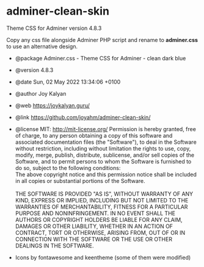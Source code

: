 # adminer-clean-skin

Theme CSS for Adminer version    4.8.3

Copy any css file alongside Adminer PHP script and rename to <b>adminer.css</b> to use an alternative design.

* @package    Adminer.css - Theme CSS for Adminer - clean dark blue
* @version    4.8.3
* @date       Sun, 02 May 2022 13:34:06 +0100
* @author     Joy Kalyan
* @web        https://joykalyan.guru/
* @link       https://github.com/joyahm/adminer-clean-skin/
* @license    MIT: http://mit-license.org/
Permission is hereby granted, free of charge, to any person obtaining a copy of
this software and associated documentation files (the "Software"), to deal in
the Software without restriction, including without limitation the rights to use,
copy, modify, merge, publish, distribute, sublicense, and/or sell copies of the
Software, and to permit persons to whom the Software is furnished to do so,
subject to the following conditions:<br>The above copyright notice and this permission notice shall be
included in all copies or substantial portions of the Software.<br><br>THE SOFTWARE IS PROVIDED "AS IS", WITHOUT WARRANTY OF ANY KIND, EXPRESS OR IMPLIED,
INCLUDING BUT NOT LIMITED TO THE WARRANTIES OF MERCHANTABILITY, FITNESS FOR A
PARTICULAR PURPOSE AND NONINFRINGEMENT. IN NO EVENT SHALL THE AUTHORS OR COPYRIGHT
HOLDERS BE LIABLE FOR ANY CLAIM, DAMAGES OR OTHER LIABILITY, WHETHER IN AN ACTION
OF CONTRACT, TORT OR OTHERWISE, ARISING FROM, OUT OF OR IN CONNECTION WITH THE
SOFTWARE OR THE USE OR OTHER DEALINGS IN THE SOFTWARE.

* Icons by fontawesome and keentheme (some of them were modified)
